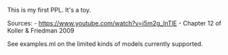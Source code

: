 This is my first PPL. It's a toy.

Sources: 
	- https://www.youtube.com/watch?v=i5m2g_InTlE
	- Chapter 12 of Koller & Friedman 2009
	
See examples.ml on the limited kinds of models currently supported.
